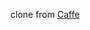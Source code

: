 clone from [Caffe](https://github.com/pandamax/Lane-Detection-Based-PINet/tree/main/converter/Caffe)
